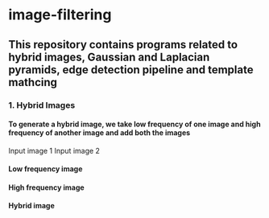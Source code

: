 # image-filtering
## This repository contains programs related to hybrid images, Gaussian and Laplacian pyramids, edge detection pipeline and template mathcing

### 1. Hybrid Images
#### To generate a hybrid image, we take low frequency of one image and high frequency of another image and add both the images

Input image 1 Input image 2 
#### Low frequency image 
#### High frequency image 
#### Hybrid image 
